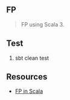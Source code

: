 FP
--
>FP using Scala 3.

Test
----
1. sbt clean test

Resources
---------
* [FP in Scala](https://www.manning.com/books/functional-programming-in-scala-second-edition?manning_source=marketplace&manning_medium=search-result-shallow&manning_term=scala)